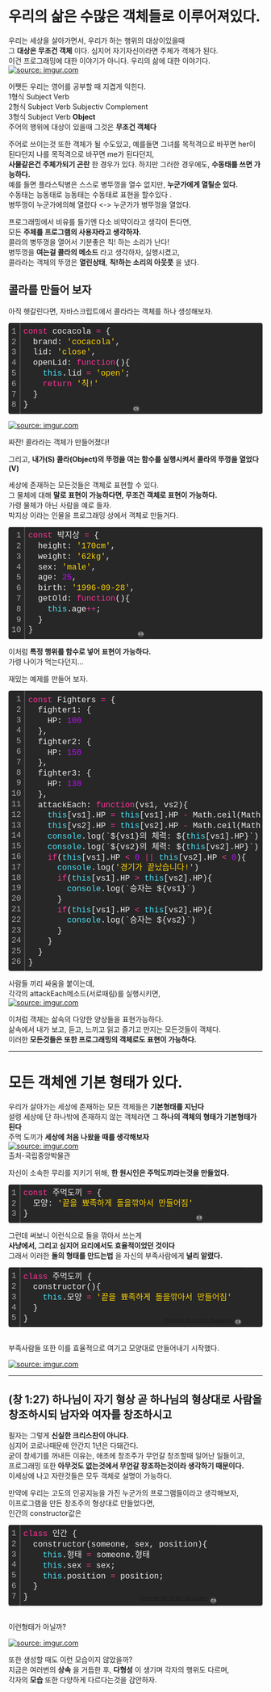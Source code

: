 # 우리의 삶은 수많은 객체들로 이루어져있다.

우리는 세상을 살아가면서, 우리가 하는 행위의 대상이있을때  
그 __대상은 무조건 객체__ 이다. 심지어 자기자신이라면 주체가 객체가 된다.  
이건 프로그래밍에 대한 이야기가 아니다. 우리의 삶에 대한 이야기다.  
<a href="https://imgur.com/b8t9hjV"><img src="https://i.imgur.com/b8t9hjV.png" title="source: imgur.com" /></a>   

어쨋든 우리는 영어를 공부할 때 지겹게 익힌다.  
1형식 Subject Verb  
2형식 Subject Verb Subjectiv Complement  
3형식 Subject Verb __Object__  
주어의 행위에 대상이 있을때 그것은 __무조건 객체다__  
  
주어로 쓰이는것 또한 객체가 될 수도있고, 예를들면 그녀를 목적격으로 바꾸면 her이 된다던지 나를 목적격으로 바꾸면 me가 된다던지,   
__사물같은건 주체가되기 곤란__ 한 경우가 있다. 하지만 그러한 경우에도, __수동태를 쓰면 가능하다.__  
예를 들면 플라스틱병은 스스로 병뚜껑을 열수 없지만, __누군가에게 열릴순 있다.__  
수동태는 능동태로 능동태는 수동태로 표현을 할수있다 .  
병뚜껑이 누군가에의해 열렸다 <-> 누군가가 병뚜껑을 열었다.  
  
프로그래밍에서 비유를 들기엔 다소 비약이라고 생각이 든다면,  
모든 __주체를 프로그램의 사용자라고 생각하자.__  
콜라의 병뚜껑을 열어서 기분좋은 칙! 하는 소리가 난다!  
병뚜껑을 __여는걸 콜라의 메소드__ 라고 생각하자, 실행시켰고,   
콜라라는 객체의 뚜껑은 __열린상태__, __칙!하는 소리의 아웃풋__ 을 냈다.  
  
## 콜라를 만들어 보자  
아직 헷갈린다면, 자바스크립트에서 콜라라는 객체를 하나 생성해보자.  

<div class="colorscripter-code" style="color:#f0f0f0;font-family:Consolas, 'Liberation Mono', Menlo, Courier, monospace !important; position:relative !important;overflow:auto"><table class="colorscripter-code-table" style="margin:0;padding:0;border:none;background-color:#272727;border-radius:4px;" cellspacing="0" cellpadding="0"><tr><td style="padding:6px;border-right:2px solid #4f4f4f"><div style="margin:0;padding:0;word-break:normal;text-align:right;color:#aaa;font-family:Consolas, 'Liberation Mono', Menlo, Courier, monospace !important;line-height:130%"><div style="line-height:130%">1</div><div style="line-height:130%">2</div><div style="line-height:130%">3</div><div style="line-height:130%">4</div><div style="line-height:130%">5</div><div style="line-height:130%">6</div><div style="line-height:130%">7</div><div style="line-height:130%">8</div></div></td><td style="padding:6px 0;text-align:left"><div style="margin:0;padding:0;color:#f0f0f0;font-family:Consolas, 'Liberation Mono', Menlo, Courier, monospace !important;line-height:130%"><div style="padding:0 6px; white-space:pre; line-height:130%"><span style="color:#ff3399">const</span>&nbsp;cocacola&nbsp;<span style="color:#aaffaa"></span><span style="color:#ff3399">=</span>&nbsp;{</div><div style="padding:0 6px; white-space:pre; line-height:130%">&nbsp;&nbsp;brand:&nbsp;<span style="color:#ffd500">'cocacola'</span>,</div><div style="padding:0 6px; white-space:pre; line-height:130%">&nbsp;&nbsp;lid:&nbsp;<span style="color:#ffd500">'close'</span>,</div><div style="padding:0 6px; white-space:pre; line-height:130%">&nbsp;&nbsp;openLid:&nbsp;<span style="color:#ff3399">function</span>(){</div><div style="padding:0 6px; white-space:pre; line-height:130%">&nbsp;&nbsp;&nbsp;&nbsp;<span style="color:#4be6fa">this</span>.lid&nbsp;<span style="color:#aaffaa"></span><span style="color:#ff3399">=</span>&nbsp;<span style="color:#ffd500">'open'</span>;</div><div style="padding:0 6px; white-space:pre; line-height:130%">&nbsp;&nbsp;&nbsp;&nbsp;<span style="color:#ff3399">return</span>&nbsp;<span style="color:#ffd500">'칙!'</span></div><div style="padding:0 6px; white-space:pre; line-height:130%">&nbsp;&nbsp;}</div><div style="padding:0 6px; white-space:pre; line-height:130%">}</div></div></td><td style="vertical-align:bottom;padding:0 2px 4px 0"><a href="http://colorscripter.com/info#e" target="_blank" style="text-decoration:none;color:white"><span style="font-size:9px;word-break:normal;background-color:#4f4f4f;color:white;border-radius:10px;padding:1px">cs</span></a></td></tr></table></div>  

<a href="https://imgur.com/BFGfBGQ"><img src="https://i.imgur.com/BFGfBGQ.png" title="source: imgur.com" /></a>

짜잔! 콜라라는 객체가 만들어졌다!  

그리고, __내가(S) 콜라(Object)의 뚜껑을 여는 함수를 실행시켜서 콜라의 뚜껑을 열었다(V)__ 
  
세상에 존재하는 모든것들은 객체로 표현할 수 있다.  
그 물체에 대해 __말로 표현이 가능하다면, 무조건 객체로 표현이 가능하다.__  
가령 물체가 아닌 사람을 예로 들자.  
박지상 이라는 인물을 프로그래밍 상에서 객체로 만들거다.  
<div class="colorscripter-code" style="color:#f0f0f0;font-family:Consolas, 'Liberation Mono', Menlo, Courier, monospace !important; position:relative !important;overflow:auto"><table class="colorscripter-code-table" style="margin:0;padding:0;border:none;background-color:#272727;border-radius:4px;" cellspacing="0" cellpadding="0"><tr><td style="padding:6px;border-right:2px solid #4f4f4f"><div style="margin:0;padding:0;word-break:normal;text-align:right;color:#aaa;font-family:Consolas, 'Liberation Mono', Menlo, Courier, monospace !important;line-height:130%"><div style="line-height:130%">1</div><div style="line-height:130%">2</div><div style="line-height:130%">3</div><div style="line-height:130%">4</div><div style="line-height:130%">5</div><div style="line-height:130%">6</div><div style="line-height:130%">7</div><div style="line-height:130%">8</div><div style="line-height:130%">9</div><div style="line-height:130%">10</div></div></td><td style="padding:6px 0;text-align:left"><div style="margin:0;padding:0;color:#f0f0f0;font-family:Consolas, 'Liberation Mono', Menlo, Courier, monospace !important;line-height:130%"><div style="padding:0 6px; white-space:pre; line-height:130%"><span style="color:#ff3399">const</span>&nbsp;박지상&nbsp;<span style="color:#aaffaa"></span><span style="color:#ff3399">=</span>&nbsp;{</div><div style="padding:0 6px; white-space:pre; line-height:130%">&nbsp;&nbsp;height:&nbsp;<span style="color:#ffd500">'170cm'</span>,</div><div style="padding:0 6px; white-space:pre; line-height:130%">&nbsp;&nbsp;weight:&nbsp;<span style="color:#ffd500">'62kg'</span>,</div><div style="padding:0 6px; white-space:pre; line-height:130%">&nbsp;&nbsp;sex:&nbsp;<span style="color:#ffd500">'male'</span>,</div><div style="padding:0 6px; white-space:pre; line-height:130%">&nbsp;&nbsp;age:&nbsp;<span style="color:#c10aff">25</span>,</div><div style="padding:0 6px; white-space:pre; line-height:130%">&nbsp;&nbsp;birth:&nbsp;<span style="color:#ffd500">'1996-09-28'</span>,</div><div style="padding:0 6px; white-space:pre; line-height:130%">&nbsp;&nbsp;getOld:&nbsp;<span style="color:#ff3399">function</span>(){</div><div style="padding:0 6px; white-space:pre; line-height:130%">&nbsp;&nbsp;&nbsp;&nbsp;<span style="color:#4be6fa">this</span>.age<span style="color:#aaffaa"></span><span style="color:#ff3399">+</span><span style="color:#aaffaa"></span><span style="color:#ff3399">+</span>;</div><div style="padding:0 6px; white-space:pre; line-height:130%">&nbsp;&nbsp;}</div><div style="padding:0 6px; white-space:pre; line-height:130%">}</div></div></td><td style="vertical-align:bottom;padding:0 2px 4px 0"><a href="http://colorscripter.com/info#e" target="_blank" style="text-decoration:none;color:white"><span style="font-size:9px;word-break:normal;background-color:#4f4f4f;color:white;border-radius:10px;padding:1px">cs</span></a></td></tr></table></div>  

이처럼 __특정 행위를 함수로 넣어 표현이 가능하다.__  
가령 나이가 먹는다던지...  

재밌는 예제를 만들어 보자.  
<div class="colorscripter-code" style="color:#f0f0f0;font-family:Consolas, 'Liberation Mono', Menlo, Courier, monospace !important; position:relative !important;overflow:auto"><table class="colorscripter-code-table" style="margin:0;padding:0;border:none;background-color:#272727;border-radius:4px;" cellspacing="0" cellpadding="0"><tr><td style="padding:6px;border-right:2px solid #4f4f4f"><div style="margin:0;padding:0;word-break:normal;text-align:right;color:#aaa;font-family:Consolas, 'Liberation Mono', Menlo, Courier, monospace !important;line-height:130%"><div style="line-height:130%">1</div><div style="line-height:130%">2</div><div style="line-height:130%">3</div><div style="line-height:130%">4</div><div style="line-height:130%">5</div><div style="line-height:130%">6</div><div style="line-height:130%">7</div><div style="line-height:130%">8</div><div style="line-height:130%">9</div><div style="line-height:130%">10</div><div style="line-height:130%">11</div><div style="line-height:130%">12</div><div style="line-height:130%">13</div><div style="line-height:130%">14</div><div style="line-height:130%">15</div><div style="line-height:130%">16</div><div style="line-height:130%">17</div><div style="line-height:130%">18</div><div style="line-height:130%">19</div><div style="line-height:130%">20</div><div style="line-height:130%">21</div><div style="line-height:130%">22</div><div style="line-height:130%">23</div><div style="line-height:130%">24</div><div style="line-height:130%">25</div><div style="line-height:130%">26</div></div></td><td style="padding:6px 0;text-align:left"><div style="margin:0;padding:0;color:#f0f0f0;font-family:Consolas, 'Liberation Mono', Menlo, Courier, monospace !important;line-height:130%"><div style="padding:0 6px; white-space:pre; line-height:130%"><span style="color:#ff3399">const</span>&nbsp;Fighters&nbsp;<span style="color:#aaffaa"></span><span style="color:#ff3399">=</span>&nbsp;{</div><div style="padding:0 6px; white-space:pre; line-height:130%">&nbsp;&nbsp;fighter1:&nbsp;{</div><div style="padding:0 6px; white-space:pre; line-height:130%">&nbsp;&nbsp;&nbsp;&nbsp;HP:&nbsp;<span style="color:#c10aff">100</span></div><div style="padding:0 6px; white-space:pre; line-height:130%">&nbsp;&nbsp;},</div><div style="padding:0 6px; white-space:pre; line-height:130%">&nbsp;&nbsp;fighter2:&nbsp;{&nbsp;</div><div style="padding:0 6px; white-space:pre; line-height:130%">&nbsp;&nbsp;&nbsp;&nbsp;HP:&nbsp;<span style="color:#c10aff">150</span></div><div style="padding:0 6px; white-space:pre; line-height:130%">&nbsp;&nbsp;},</div><div style="padding:0 6px; white-space:pre; line-height:130%">&nbsp;&nbsp;fighter3:&nbsp;{</div><div style="padding:0 6px; white-space:pre; line-height:130%">&nbsp;&nbsp;&nbsp;&nbsp;HP:&nbsp;<span style="color:#c10aff">130</span></div><div style="padding:0 6px; white-space:pre; line-height:130%">&nbsp;&nbsp;},</div><div style="padding:0 6px; white-space:pre; line-height:130%">&nbsp;&nbsp;attackEach:&nbsp;<span style="color:#ff3399">function</span>(vs1,&nbsp;vs2){</div><div style="padding:0 6px; white-space:pre; line-height:130%">&nbsp;&nbsp;&nbsp;&nbsp;<span style="color:#4be6fa">this</span>[vs1].HP&nbsp;<span style="color:#aaffaa"></span><span style="color:#ff3399">=</span>&nbsp;<span style="color:#4be6fa">this</span>[vs1].HP&nbsp;<span style="color:#aaffaa"></span><span style="color:#ff3399">-</span>&nbsp;Math.ceil(Math.random()<span style="color:#aaffaa"></span><span style="color:#ff3399">*</span>&nbsp;<span style="color:#c10aff">10</span>)</div><div style="padding:0 6px; white-space:pre; line-height:130%">&nbsp;&nbsp;&nbsp;&nbsp;<span style="color:#4be6fa">this</span>[vs2].HP&nbsp;<span style="color:#aaffaa"></span><span style="color:#ff3399">=</span>&nbsp;<span style="color:#4be6fa">this</span>[vs2].HP&nbsp;<span style="color:#aaffaa"></span><span style="color:#ff3399">-</span>&nbsp;Math.ceil(Math.random()<span style="color:#aaffaa"></span><span style="color:#ff3399">*</span>&nbsp;<span style="color:#c10aff">10</span>)</div><div style="padding:0 6px; white-space:pre; line-height:130%">&nbsp;&nbsp;&nbsp;&nbsp;<span style="color:#4be6fa">console</span>.log(`${vs1}의&nbsp;체력:&nbsp;${<span style="color:#4be6fa">this</span>[vs1].HP}`)</div><div style="padding:0 6px; white-space:pre; line-height:130%">&nbsp;&nbsp;&nbsp;&nbsp;<span style="color:#4be6fa">console</span>.log(`${vs2}의&nbsp;체력:&nbsp;${<span style="color:#4be6fa">this</span>[vs2].HP}`)</div><div style="padding:0 6px; white-space:pre; line-height:130%">&nbsp;&nbsp;&nbsp;&nbsp;<span style="color:#ff3399">if</span>(<span style="color:#4be6fa">this</span>[vs1].HP&nbsp;<span style="color:#aaffaa"></span><span style="color:#ff3399">&lt;</span>&nbsp;<span style="color:#c10aff">0</span>&nbsp;<span style="color:#aaffaa"></span><span style="color:#ff3399">|</span><span style="color:#aaffaa"></span><span style="color:#ff3399">|</span>&nbsp;<span style="color:#4be6fa">this</span>[vs2].HP&nbsp;<span style="color:#aaffaa"></span><span style="color:#ff3399">&lt;</span>&nbsp;<span style="color:#c10aff">0</span>){</div><div style="padding:0 6px; white-space:pre; line-height:130%">&nbsp;&nbsp;&nbsp;&nbsp;&nbsp;&nbsp;<span style="color:#4be6fa">console</span>.log(<span style="color:#ffd500">'경기가&nbsp;끝났습니다!'</span>)</div><div style="padding:0 6px; white-space:pre; line-height:130%">&nbsp;&nbsp;&nbsp;&nbsp;&nbsp;&nbsp;<span style="color:#ff3399">if</span>(<span style="color:#4be6fa">this</span>[vs1].HP&nbsp;<span style="color:#aaffaa"></span><span style="color:#ff3399">&gt;</span>&nbsp;<span style="color:#4be6fa">this</span>[vs2].HP){</div><div style="padding:0 6px; white-space:pre; line-height:130%">&nbsp;&nbsp;&nbsp;&nbsp;&nbsp;&nbsp;&nbsp;&nbsp;<span style="color:#4be6fa">console</span>.log(`승자는&nbsp;${vs1}`)</div><div style="padding:0 6px; white-space:pre; line-height:130%">&nbsp;&nbsp;&nbsp;&nbsp;&nbsp;&nbsp;}</div><div style="padding:0 6px; white-space:pre; line-height:130%">&nbsp;&nbsp;&nbsp;&nbsp;&nbsp;&nbsp;<span style="color:#ff3399">if</span>(<span style="color:#4be6fa">this</span>[vs1].HP&nbsp;<span style="color:#aaffaa"></span><span style="color:#ff3399">&lt;</span>&nbsp;<span style="color:#4be6fa">this</span>[vs2].HP){</div><div style="padding:0 6px; white-space:pre; line-height:130%">&nbsp;&nbsp;&nbsp;&nbsp;&nbsp;&nbsp;&nbsp;&nbsp;<span style="color:#4be6fa">console</span>.log(`승자는&nbsp;${vs2}`)</div><div style="padding:0 6px; white-space:pre; line-height:130%">&nbsp;&nbsp;&nbsp;&nbsp;&nbsp;&nbsp;}</div><div style="padding:0 6px; white-space:pre; line-height:130%">&nbsp;&nbsp;&nbsp;&nbsp;}</div><div style="padding:0 6px; white-space:pre; line-height:130%">&nbsp;&nbsp;}</div><div style="padding:0 6px; white-space:pre; line-height:130%">}</div></div><div style="text-align:right;margin-top:-13px;margin-right:5px;font-size:9px;font-style:italic"><a href="http://colorscripter.com/info#e" target="_blank" style="color:#4f4f4ftext-decoration:none">Colored by Color Scripter</a></div></td><td style="vertical-align:bottom;padding:0 2px 4px 0"><a href="http://colorscripter.com/info#e" target="_blank" style="text-decoration:none;color:white"><span style="font-size:9px;word-break:normal;background-color:#4f4f4f;color:white;border-radius:10px;padding:1px">cs</span></a></td></tr></table></div>  

사람들 끼리 싸움을 붙이는데,  
각각의 attackEach메소드(서로때림)를 실행시키면,  
<a href="https://imgur.com/e9eqPC0"><img src="https://i.imgur.com/e9eqPC0.png" title="source: imgur.com" /></a>  

이처럼 객체는 삶속의 다양한 양상들을 표현가능하다.  
삶속에서 내가 보고, 듣고, 느끼고 읽고 즐기고 만지는 모든것들이 객체다.  
이러한 __모든것들은 또한 프로그래밍의 객체로도 표현이 가능하다.__  
___

# 모든 객체엔 기본 형태가 있다.  
우리가 살아가는 세상에 존재하는 모든 객체들은 __기본형태를 지닌다__  
설령 세상에 단 하나밖에 존재하지 않는 객체라면 그 __하나의 객체의 형태가 기본형태가 된다__  
주먹 도끼가 __세상에 처음 나왔을 때를 생각해보자__  
<a href="https://imgur.com/2yIpeY5"><img src="https://i.imgur.com/2yIpeY5.png" title="source: imgur.com" /></a>  
출처-국립중앙박물관

자신이 소속한 무리를 지키기 위해, __한 원시인은 주먹도끼라는것을 만들었다.__
<div class="colorscripter-code" style="color:#f0f0f0;font-family:Consolas, 'Liberation Mono', Menlo, Courier, monospace !important; position:relative !important;overflow:auto"><table class="colorscripter-code-table" style="margin:0;padding:0;border:none;background-color:#272727;border-radius:4px;" cellspacing="0" cellpadding="0"><tr><td style="padding:6px;border-right:2px solid #4f4f4f"><div style="margin:0;padding:0;word-break:normal;text-align:right;color:#aaa;font-family:Consolas, 'Liberation Mono', Menlo, Courier, monospace !important;line-height:130%"><div style="line-height:130%">1</div><div style="line-height:130%">2</div><div style="line-height:130%">3</div></div></td><td style="padding:6px 0;text-align:left"><div style="margin:0;padding:0;color:#f0f0f0;font-family:Consolas, 'Liberation Mono', Menlo, Courier, monospace !important;line-height:130%"><div style="padding:0 6px; white-space:pre; line-height:130%"><span style="color:#ff3399">const</span>&nbsp;주먹도끼&nbsp;<span style="color:#aaffaa"></span><span style="color:#ff3399">=</span>&nbsp;{</div><div style="padding:0 6px; white-space:pre; line-height:130%">&nbsp;&nbsp;모양:&nbsp;<span style="color:#ffd500">'끝을&nbsp;뾰족하게&nbsp;돌을깎아서&nbsp;만들어짐'</span></div><div style="padding:0 6px; white-space:pre; line-height:130%">}</div></div></td><td style="vertical-align:bottom;padding:0 2px 4px 0"><a href="http://colorscripter.com/info#e" target="_blank" style="text-decoration:none;color:white"><span style="font-size:9px;word-break:normal;background-color:#4f4f4f;color:white;border-radius:10px;padding:1px">cs</span></a></td></tr></table></div>  



그런데 써보니 이런식으로 돌을 깎아서 쓰는게  
__사냥에서, 그리고 심지어 요리에서도 효율적이었던 것이다__  
그래서 이러한 __돌의 형태를 만드는법__ 을 자신의 부족사람에게 __널리 알렸다.__  
<div class="colorscripter-code" style="color:#f0f0f0;font-family:Consolas, 'Liberation Mono', Menlo, Courier, monospace !important; position:relative !important;overflow:auto"><table class="colorscripter-code-table" style="margin:0;padding:0;border:none;background-color:#272727;border-radius:4px;" cellspacing="0" cellpadding="0"><tr><td style="padding:6px;border-right:2px solid #4f4f4f"><div style="margin:0;padding:0;word-break:normal;text-align:right;color:#aaa;font-family:Consolas, 'Liberation Mono', Menlo, Courier, monospace !important;line-height:130%"><div style="line-height:130%">1</div><div style="line-height:130%">2</div><div style="line-height:130%">3</div><div style="line-height:130%">4</div><div style="line-height:130%">5</div></div></td><td style="padding:6px 0;text-align:left"><div style="margin:0;padding:0;color:#f0f0f0;font-family:Consolas, 'Liberation Mono', Menlo, Courier, monospace !important;line-height:130%"><div style="padding:0 6px; white-space:pre; line-height:130%"><span style="color:#ff3399">class</span>&nbsp;주먹도끼&nbsp;{</div><div style="padding:0 6px; white-space:pre; line-height:130%">&nbsp;&nbsp;constructor(){</div><div style="padding:0 6px; white-space:pre; line-height:130%">&nbsp;&nbsp;&nbsp;&nbsp;<span style="color:#4be6fa">this</span>.모양&nbsp;<span style="color:#aaffaa"></span><span style="color:#ff3399">=</span>&nbsp;<span style="color:#ffd500">'끝을&nbsp;뾰족하게&nbsp;돌을깎아서&nbsp;만들어짐'</span></div><div style="padding:0 6px; white-space:pre; line-height:130%">&nbsp;&nbsp;}</div><div style="padding:0 6px; white-space:pre; line-height:130%">}</div></div><div style="text-align:right;margin-top:-13px;margin-right:5px;font-size:9px;font-style:italic"><a href="http://colorscripter.com/info#e" target="_blank" style="color:#4f4f4ftext-decoration:none">Colored by Color Scripter</a></div></td><td style="vertical-align:bottom;padding:0 2px 4px 0"><a href="http://colorscripter.com/info#e" target="_blank" style="text-decoration:none;color:white"><span style="font-size:9px;word-break:normal;background-color:#4f4f4f;color:white;border-radius:10px;padding:1px">cs</span></a></td></tr></table></div>

</br>  

부족사람들 또한 이를 효율적으로 여기고 모양대로 만들어내기 시작했다.  

<a href="https://imgur.com/q6VGQXr"><img src="https://i.imgur.com/q6VGQXr.png" title="source: imgur.com" /></a>  

___
## (창 1:27)	하나님이 자기 형상 곧 하나님의 형상대로 사람을 창조하시되 남자와 여자를 창조하시고

필자는 그렇게 __신실한 크리스찬이 아니다.__  
심지어 코로나때문에 안간지 1년은 다돼간다.  
굳이 창세기를 꺼내든 이유는, 애초에 창조주가 무언갈 창조할때 일어난 일들이고,  
프로그래밍 또한 __아무것도 없는것에서 무언갈 창조하는것이라 생각하기 때문이다.__  
이세상에 나고 자란것들은 모두 객체로 설명이 가능하다.  
  
만약에 우리는 고도의 인공지능을 가진 누군가의 프로그램들이라고 생각해보자,  
이프로그램을 만든 창조주의 형상대로 만들었다면,  
인간의 constructor값은 

<div class="colorscripter-code" style="color:#f0f0f0;font-family:Consolas, 'Liberation Mono', Menlo, Courier, monospace !important; position:relative !important;overflow:auto"><table class="colorscripter-code-table" style="margin:0;padding:0;border:none;background-color:#272727;border-radius:4px;" cellspacing="0" cellpadding="0"><tr><td style="padding:6px;border-right:2px solid #4f4f4f"><div style="margin:0;padding:0;word-break:normal;text-align:right;color:#aaa;font-family:Consolas, 'Liberation Mono', Menlo, Courier, monospace !important;line-height:130%"><div style="line-height:130%">1</div><div style="line-height:130%">2</div><div style="line-height:130%">3</div><div style="line-height:130%">4</div><div style="line-height:130%">5</div><div style="line-height:130%">6</div><div style="line-height:130%">7</div></div></td><td style="padding:6px 0;text-align:left"><div style="margin:0;padding:0;color:#f0f0f0;font-family:Consolas, 'Liberation Mono', Menlo, Courier, monospace !important;line-height:130%"><div style="padding:0 6px; white-space:pre; line-height:130%"><span style="color:#ff3399">class</span>&nbsp;인간&nbsp;{</div><div style="padding:0 6px; white-space:pre; line-height:130%">&nbsp;&nbsp;constructor(someone,&nbsp;sex,&nbsp;position){</div><div style="padding:0 6px; white-space:pre; line-height:130%">&nbsp;&nbsp;&nbsp;&nbsp;<span style="color:#4be6fa">this</span>.형태&nbsp;<span style="color:#aaffaa"></span><span style="color:#ff3399">=</span>&nbsp;someone.형태</div><div style="padding:0 6px; white-space:pre; line-height:130%">&nbsp;&nbsp;&nbsp;&nbsp;<span style="color:#4be6fa">this</span>.sex&nbsp;<span style="color:#aaffaa"></span><span style="color:#ff3399">=</span>&nbsp;sex;</div><div style="padding:0 6px; white-space:pre; line-height:130%">&nbsp;&nbsp;&nbsp;&nbsp;<span style="color:#4be6fa">this</span>.position&nbsp;<span style="color:#aaffaa"></span><span style="color:#ff3399">=</span>&nbsp;position;</div><div style="padding:0 6px; white-space:pre; line-height:130%">&nbsp;&nbsp;}</div><div style="padding:0 6px; white-space:pre; line-height:130%">}</div></div><div style="text-align:right;margin-top:-13px;margin-right:5px;font-size:9px;font-style:italic"><a href="http://colorscripter.com/info#e" target="_blank" style="color:#4f4f4ftext-decoration:none">Colored by Color Scripter</a></div></td><td style="vertical-align:bottom;padding:0 2px 4px 0"><a href="http://colorscripter.com/info#e" target="_blank" style="text-decoration:none;color:white"><span style="font-size:9px;word-break:normal;background-color:#4f4f4f;color:white;border-radius:10px;padding:1px">cs</span></a></td></tr></table></div>  

</br>

이런형태가 아닐까?  
  

<a href="https://imgur.com/UMb2Ks4"><img src="https://i.imgur.com/UMb2Ks4.png" title="source: imgur.com" /></a>  

또한 생성할 때도 이런 모습이지 않았을까?  
지금은 여러번의 __상속__ 을 거듭한 후, __다형성__ 이 생기며 각자의 행위도 다르며,  
각자의 __모습__ 또한 다양하게 다르다는것을 감안하자.